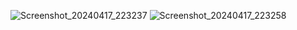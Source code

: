 ![Screenshot_20240417_223237](https://github.com/MrJabiulla/firebase_project/assets/41004552/28912719-1c54-4a1e-8aaf-9b03e0df2658)
![Screenshot_20240417_223258](https://github.com/MrJabiulla/firebase_project/assets/41004552/ba3d5ede-ac7a-43c9-833b-19eea67e9e93)
